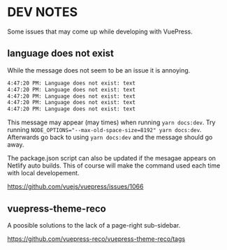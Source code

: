 # DEV NOTES

Some issues that may come up while developing with VuePress.

## language does not exist

While the message does not seem to be an issue it is annoying.

```bash
4:47:20 PM: Language does not exist: text
4:47:20 PM: Language does not exist: text
4:47:20 PM: Language does not exist: text
4:47:20 PM: Language does not exist: text
4:47:20 PM: Language does not exist: text
```

This message may appear (may times) when running `yarn docs:dev`. Try running `NODE_OPTIONS="--max-old-space-size=8192" yarn docs:dev`. Afterwards go back to using `yarn docs:dev` and the message should go away.

The package.json script can also be updated if the mesagae appears on Netlify auto builds. This of course will make the command used each time with local developement.

https://github.com/vuejs/vuepress/issues/1066

## vuepress-theme-reco

A poosible solutions to the lack of a page-right sub-sidebar.

https://github.com/vuepress-reco/vuepress-theme-reco/tags

